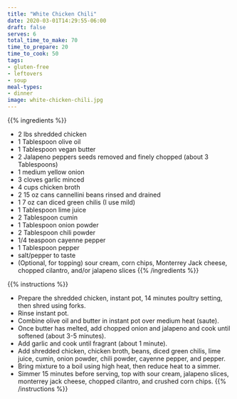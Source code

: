 ```yaml
---
title: "White Chicken Chili"
date: 2020-03-01T14:29:55-06:00
draft: false
serves: 6
total_time_to_make: 70
time_to_prepare: 20
time_to_cook: 50
tags:
- gluten-free
- leftovers
- soup
meal-types:
- dinner
image: white-chicken-chili.jpg
---
```


{{% ingredients %}}
- 2 lbs shredded chicken
- 1 Tablespoon olive oil
- 1 Tablespoon vegan butter
- 2 Jalapeno peppers seeds removed and finely chopped (about 3 Tablespoons)
- 1 medium yellow onion
- 3 cloves garlic minced
- 4 cups chicken broth
- 2 15 oz cans cannellini beans rinsed and drained
- 1 7 oz can diced green chilis (I use mild)
- 1 Tablespoon lime juice
- 2 Tablespoon cumin
- 1 Tablespoon onion powder
- 2 Tablespoon chili powder
- 1/4 teaspoon cayenne pepper
- 1 Tablespoon pepper
- salt/pepper to taste
- (Optional, for topping) sour cream, corn chips, Monterrey Jack cheese, chopped cilantro, and/or jalapeno slices
{{% /ingredients %}}

{{% instructions %}}
- Prepare the shredded chicken, instant pot, 14 minutes poultry setting, then shred using forks.
- Rinse instant pot.
- Combine olive oil and butter in instant pot over medium heat (saute).
- Once butter has melted, add chopped onion and jalapeno and cook until softened (about 3-5 minutes).
- Add garlic and cook until fragrant (about 1 minute).
- Add shredded chicken, chicken broth, beans, diced green chilis, lime juice, cumin, onion powder, chili powder, cayenne pepper, and pepper. 
- Bring mixture to a boil using high heat, then reduce heat to a simmer.  
- Simmer 15 minutes before serving, top with sour cream, jalapeno slices, monterrey jack cheese, chopped cilantro, and crushed corn chips.
{{% /instructions %}}
